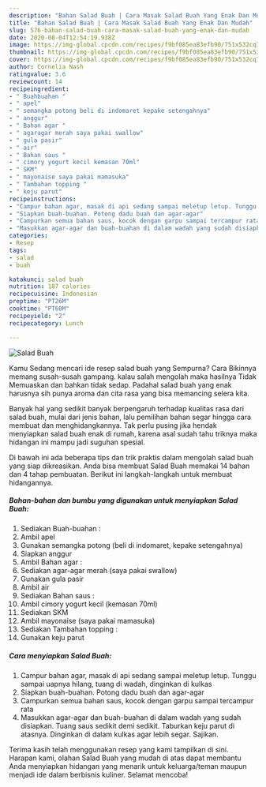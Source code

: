 ```yaml
---
description: "Bahan Salad Buah | Cara Masak Salad Buah Yang Enak Dan Mudah"
title: "Bahan Salad Buah | Cara Masak Salad Buah Yang Enak Dan Mudah"
slug: 576-bahan-salad-buah-cara-masak-salad-buah-yang-enak-dan-mudah
date: 2020-08-04T12:54:19.938Z
image: https://img-global.cpcdn.com/recipes/f9bf085ea83efb90/751x532cq70/salad-buah-foto-resep-utama.jpg
thumbnail: https://img-global.cpcdn.com/recipes/f9bf085ea83efb90/751x532cq70/salad-buah-foto-resep-utama.jpg
cover: https://img-global.cpcdn.com/recipes/f9bf085ea83efb90/751x532cq70/salad-buah-foto-resep-utama.jpg
author: Cornelia Nash
ratingvalue: 3.6
reviewcount: 14
recipeingredient:
- " Buahbuahan "
- " apel"
- " semangka potong beli di indomaret kepake setengahnya"
- " anggur"
- " Bahan agar "
- " agaragar merah saya pakai swallow"
- " gula pasir"
- " air"
- " Bahan saus "
- " cimory yogurt kecil kemasan 70ml"
- " SKM"
- " mayonaise saya pakai mamasuka"
- " Tambahan topping "
- " keju parut"
recipeinstructions:
- "Campur bahan agar, masak di api sedang sampai meletup letup. Tunggu sampai uapnya hilang, tuang di wadah, dinginkan di kulkas"
- "Siapkan buah-buahan. Potong dadu buah dan agar-agar"
- "Campurkan semua bahan saus, kocok dengan garpu sampai tercampur rata"
- "Masukkan agar-agar dan buah-buahan di dalam wadah yang sudah disiapkan. Tuang saus sedikit demi sedikit. Taburkan keju parut di atasnya. Dinginkan di dalam kulkas agar lebih segar. Sajikan."
categories:
- Resep
tags:
- salad
- buah

katakunci: salad buah 
nutrition: 187 calories
recipecuisine: Indonesian
preptime: "PT26M"
cooktime: "PT60M"
recipeyield: "2"
recipecategory: Lunch

---
```



![Salad Buah](https://img-global.cpcdn.com/recipes/f9bf085ea83efb90/751x532cq70/salad-buah-foto-resep-utama.jpg)

Kamu Sedang mencari ide resep salad buah yang Sempurna? Cara Bikinnya memang susah-susah gampang. kalau salah mengolah maka hasilnya Tidak Memuaskan dan bahkan tidak sedap. Padahal salad buah yang enak harusnya sih punya aroma dan cita rasa yang bisa memancing selera kita.



Banyak hal yang sedikit banyak berpengaruh terhadap kualitas rasa dari salad buah, mulai dari jenis bahan, lalu pemilihan bahan segar hingga cara membuat dan menghidangkannya. Tak perlu pusing jika hendak menyiapkan salad buah enak di rumah, karena asal sudah tahu triknya maka hidangan ini mampu jadi suguhan spesial.


Di bawah ini ada beberapa tips dan trik praktis dalam mengolah salad buah yang siap dikreasikan. Anda bisa membuat Salad Buah memakai 14 bahan dan 4 tahap pembuatan. Berikut ini langkah-langkah untuk membuat hidangannya.

<!--inarticleads1-->

##### Bahan-bahan dan bumbu yang digunakan untuk menyiapkan Salad Buah:

1. Sediakan  Buah-buahan :
1. Ambil  apel
1. Gunakan  semangka potong (beli di indomaret, kepake setengahnya)
1. Siapkan  anggur
1. Ambil  Bahan agar :
1. Sediakan  agar-agar merah (saya pakai swallow)
1. Gunakan  gula pasir
1. Ambil  air
1. Sediakan  Bahan saus :
1. Ambil  cimory yogurt kecil (kemasan 70ml)
1. Sediakan  SKM
1. Ambil  mayonaise (saya pakai mamasuka)
1. Sediakan  Tambahan topping :
1. Gunakan  keju parut




<!--inarticleads2-->

##### Cara menyiapkan Salad Buah:

1. Campur bahan agar, masak di api sedang sampai meletup letup. Tunggu sampai uapnya hilang, tuang di wadah, dinginkan di kulkas
1. Siapkan buah-buahan. Potong dadu buah dan agar-agar
1. Campurkan semua bahan saus, kocok dengan garpu sampai tercampur rata
1. Masukkan agar-agar dan buah-buahan di dalam wadah yang sudah disiapkan. Tuang saus sedikit demi sedikit. Taburkan keju parut di atasnya. Dinginkan di dalam kulkas agar lebih segar. Sajikan.




Terima kasih telah menggunakan resep yang kami tampilkan di sini. Harapan kami, olahan Salad Buah yang mudah di atas dapat membantu Anda menyiapkan hidangan yang menarik untuk keluarga/teman maupun menjadi ide dalam berbisnis kuliner. Selamat mencoba!
